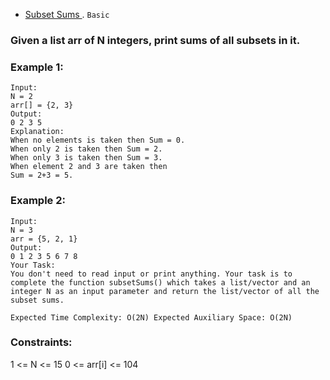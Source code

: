 - [Subset Sums ](https://practice.geeksforgeeks.org/problems/subset-sums2234/1#).
`Basic`
### Given a list arr of N integers, print sums of all subsets in it.

 

### Example 1:
```
Input:
N = 2
arr[] = {2, 3}
Output:
0 2 3 5
Explanation:
When no elements is taken then Sum = 0.
When only 2 is taken then Sum = 2.
When only 3 is taken then Sum = 3.
When element 2 and 3 are taken then 
Sum = 2+3 = 5.
````
### Example 2:
```
Input:
N = 3
arr = {5, 2, 1}
Output:
0 1 2 3 5 6 7 8
Your Task:  
You don't need to read input or print anything. Your task is to complete the function subsetSums() which takes a list/vector and an integer N as an input parameter and return the list/vector of all the subset sums.
```
`
Expected Time Complexity: O(2N)
Expected Auxiliary Space: O(2N)
`
### Constraints:
1 <= N <= 15
0 <= arr[i] <= 104
